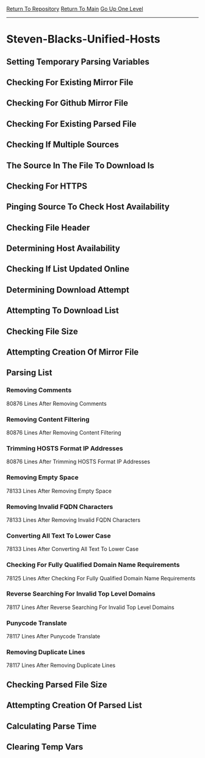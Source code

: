 [Return To Repository](https://github.com/bast69/piholeparser/)
[Return To Main](https://github.com/bast69/piholeparser/blob/master/RecentRunLogs/Mainlog.md)
[Go Up One Level](https://github.com/bast69/piholeparser/blob/master/RecentRunLogs/TopLevelScripts/30-Processing-External-Blacklists.md)
____________________________________
# Steven-Blacks-Unified-Hosts
## Setting Temporary Parsing Variables
## Checking For Existing Mirror File
## Checking For Github Mirror File
## Checking For Existing Parsed File
## Checking If Multiple Sources
## The Source In The File To Download Is
## Checking For HTTPS
## Pinging Source To Check Host Availability
## Checking File Header
## Determining Host Availability
## Checking If List Updated Online
## Determining Download Attempt
## Attempting To Download List
## Checking File Size
## Attempting Creation Of Mirror File
## Parsing List
### Removing Comments
80876 Lines After Removing Comments
### Removing Content Filtering
80876 Lines After Removing Content Filtering
### Trimming HOSTS Format IP Addresses
80876 Lines After Trimming HOSTS Format IP Addresses
### Removing Empty Space
78133 Lines After Removing Empty Space
### Removing Invalid FQDN Characters
78133 Lines After Removing Invalid FQDN Characters
### Converting All Text To Lower Case
78133 Lines After Converting All Text To Lower Case
### Checking For Fully Qualified Domain Name Requirements
78125 Lines After Checking For Fully Qualified Domain Name Requirements
### Reverse Searching For Invalid Top Level Domains
78117 Lines After Reverse Searching For Invalid Top Level Domains
### Punycode Translate
78117 Lines After Punycode Translate
### Removing Duplicate Lines
78117 Lines After Removing Duplicate Lines
## Checking Parsed File Size
## Attempting Creation Of Parsed List
## Calculating Parse Time
## Clearing Temp Vars
